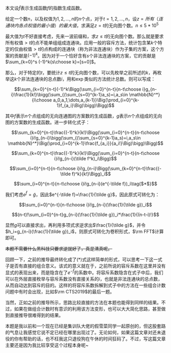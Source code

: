 本文设$\tilde f$表示生成函数$f$的指数生成函数。

给定一个数$n$，以及权值为$1,2,\dots,n$的$n$个点，对于$t=1,2,\dots,n$，设$z=所有（连通块内各点权值的最小值）的最大值$，求满足$z=t$的无向图个数。$n\leq 5*10^5$

最大值为$t$不好直接考虑，先来一波前缀和，求$z\leq t$的无向图个数。那么就是要求所有权值$>t$的点不能单组组成连通块。应用一般的容斥方法，统计包含某$k$个特定的仅由权值$>t$的点构成的连通块（称为非法连通块）作为子集的方案，这个方案的贡献是$(-1)^k$。因为对于一个恰好含有$s$个非法连通块的方案，它的贡献是$\sum_{k=0}^s (-1)^k{s\choose k}=[s=0]$。

那么，对于特定的$t$，要统计$z\leq t$的无向图个数，可以先枚举之前所述的$k$，再枚举这$k$个非法连通块的总点数$i$，用和$\exp$类似的方法统计总数。则可以写成：

$$\sum_{k=0}^{n-t}(-1)^k\Bigg(\sum_{i=0}^{n-t}{n-t\choose i}g_{n-i}\frac{1}{k!}\bigg(\sum_{(\sum_{s=0}^{k-1}a_s)=i,a_s\in \mathbb{N}^*}{i\choose a_0,a_1,\dots,a_{k-1}}\Big(\prod_{i=0}^{k-1}f_{a_i}\Big)\bigg)\Bigg)$$

其中$f$表示$n$个点组成的无向连通图的方案数的生成函数，$g$表示$n$个点组成的无向图的方案数的生成函数。进一步转化式子：

$$\sum_{k=0}^{n-t}\frac{(-1)^k}{k!}\Bigg(\sum_{i=0}^{n-t}{n-t\choose i}i!g_{n-i}\bigg(\sum_{(\sum_{s=0}^{k-1}a_s)=i,a_s\in \mathbb{N}^*}\Big(\prod_{i=0}^{k-1}\frac{f_{a_i}}{a_i!}\Big)\bigg)\Bigg)$$

$$\sum_{k=0}^{n-t}\frac{(-1)^k}{k!}\Bigg(\sum_{i=0}^{n-t}{n-t\choose i}i!g_{n-i}(\tilde f^k)_i\Bigg)$$

$$\sum_{i=0}^{n-t}{n-t\choose i}i!g_{n-i}\Bigg(\sum_{k=0}^{n-t}\frac{(-\tilde f)^k}{k!}\Bigg)_i$$

$$\sum_{i=0}^{n-t}{n-t\choose i}i!g_{n-i}(e^{-\tilde f})_i\tag{$*$}$$

我们考虑$e^{\tilde f}=\tilde g$，因此$e^{-\tilde f}=\frac{1}{\tilde g}$，因此原式可转化为：

$$\sum_{i=0}^{n-t}{n-t\choose i}i!g_{n-i}(\frac{1}{\tilde g})_i$$

$$(n-t)!\sum_{i=0}^{n-t}g_{n-i}(\frac{1}{\tilde g})_i*\frac{1}{(n-t-i)!}$$

显然$g$可以直接求出，再利用多项式求逆求出$\frac{1}{\tilde g}$，并令$h_i=g_{n-i}(\frac{1}{\tilde g})_i$，则原式可转化为卷积形式，$\rm FFT$计算即可。

~~本题不需要什么黑科技只要求逆就好了，真是清真呢。~~

回顾一下，之前的推导最终转化成了$(*)$式这样简单的形式，可以思考一下这一式子是否有直接的组合意义。该式的意义就在于，之前所说的容斥系数在这里并没有显式的表现出来，而是隐含在了$e^{-\tilde f}$的系数中。将容斥系数隐含在式子中后，我们可以在外层直接枚举与容斥系数没有直接关系的$i$，也就是非法连通块的总点数，从而自动达到容斥的目的。这样的将容斥系数拆解到式子中的方法在一些组合计数问题中有时会出现，比如$\rm CTS2019$的最后一题。

当然，正如之前的推导所示，思路比较直接的方法在本题也能得到同样的结果。不过，如果在做组合计数时有意识的利用该方法变形，也可以大大简化思路，甚至做到直接推导很难得到的结果。

本题是我以前和一个现在已经是集训队大佬的假雪菜同学一起原创的，但这股套路的气息让我感觉它说不定已经在哪里出现过了。无论如何，如果这篇文章对还未退役的你有帮助的话，也不枉我这只退役狗在午休的时间狂码了。不过，写这篇文章主要还是因为我比较享受这个过程本身呢~